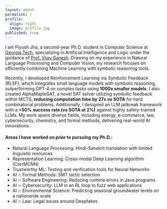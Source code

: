 ```yaml
---
layout: about
permalink: /
profile:
  align: right
  image: profile.jpg
published: true
---
```


I am Piyush Jha, a second-year Ph.D. student in Computer Science at <a href="https://www.gatech.edu/">Georgia Tech</a>, specializing in Artificial Intelligence and Logic under the guidance of <a href="https://www.cc.gatech.edu/people/vijay-ganesh">Prof. Vijay Ganesh</a>. Drawing on my experience in Natural Language Processing and Computer Vision, my research focuses on efficiently combining Machine Learning with symbolic reasoning tools.

Recently, I developed Reinforcement Learning via Symbolic Feedback (RLSF), which integrates small language models with symbolic reasoning, outperforming GPT-4 on complex tasks using **1000x smaller models**. I also created AlphaMapleSAT, a novel SAT solver utilizing symbolic feedback within MCTS, **reducing computation time by 27x vs SOTA** for hard combinatorial problems. Additionally, I designed an LLM jailbreak framework with a **+50% success rate (vs SOTA at 2%)** against highly safety-trained LLMs. My work spans diverse fields, including energy, e-commerce, law, cybersecurity, chemistry, and formal methods, delivering real-world AI innovations.

#### Areas I have worked on prior to pursuing my Ph.D.:
- Natural Language Processing: Hindi-Sanskrit translation with limited linguistic resources
- Representation Learning: Cross-modal Deep Learning algorithm (CorrMCNN)
- Trustworthy ML: Testing and verification tools for Neural Networks
- AI ∩ Formal Methods: SMT tactic selection
- AI ∩ Software Engineering: Reducing runtime errors in Java programs
- AI ∩ Cybersecurity: LLM in an RL loop to fuzz web applications
- AI ∩ Environmental Science: Predicting seasonal groundwater levels on a nationwide scale
- AI ∩ Law: Legal issues around Deepfakes
